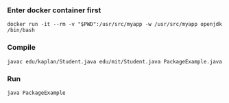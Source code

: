 ### Enter docker container first
```
docker run -it --rm -v "$PWD":/usr/src/myapp -w /usr/src/myapp openjdk /bin/bash
```

### Compile
```
javac edu/kaplan/Student.java edu/mit/Student.java PackageExample.java
```

### Run
```
java PackageExample
```
